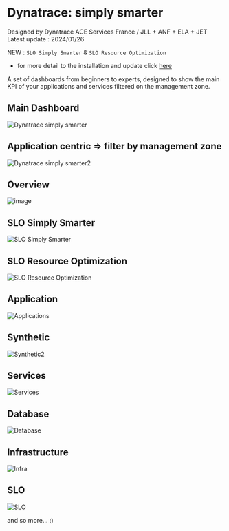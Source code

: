 # Dynatrace: simply smarter
Designed by Dynatrace ACE Services France / JLL + ANF + ELA + JET  
Latest update : 2024/01/26

NEW : `SLO Simply Smarter` & `SLO Resource Optimization` 
 - for more detail to the installation and update click [here](https://github.com/dynatrace-ace-services/slo-simply-smarter/blob/main/README.md)


A set of dashboards from beginners to experts, designed to show the main KPI of your applications and services filtered on the management zone.
## Main Dashboard
![Dynatrace simply smarter](Dynatrace_simply_smarter.png)

## Application centric => filter by management zone
![Dynatrace simply smarter2](Dynatrace_simply_smarter2.png)

## Overview
![image](https://user-images.githubusercontent.com/40337213/216789926-8bba00ff-8cb2-445a-9689-eee10320b323.png)

## SLO Simply Smarter
![SLO Simply Smarter](SLO_Simply_Smarter.png)

## SLO Resource Optimization
![SLO Resource Optimization](SLO_Resource_Optimization.png)

## Application
![Applications](Applications.png)

## Synthetic
![Synthetic2](Synthetic2.png)

## Services
![Services](Services.png)

## Database
![Database](Database.png)

## Infrastructure
![Infra](Infra.png)

## SLO
![SLO](SLO.png)

and so more... :)

